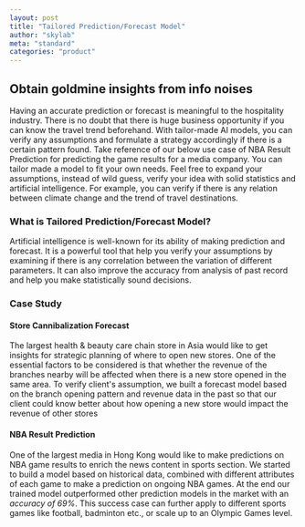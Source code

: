 ```yaml
---
layout: post
title: "Tailored Prediction/Forecast Model"
author: "skylab"
meta: "standard"
categories: "product"
---
```


## Obtain goldmine insights from info noises

Having an accurate prediction or forecast is meaningful to the hospitality industry. There is no doubt that there is huge business opportunity if you can know the travel trend beforehand. With tailor-made AI models, you can verify any assumptions and formulate a strategy accordingly if there is a certain pattern found. Take reference of our below use case of NBA Result Prediction for predicting the game results for a media company. You can tailor made a model to fit your own needs. Feel free to expand your assumptions, instead of wild guess, verify your idea with solid statistics and artificial intelligence. For example, you can verify if there is any relation between climate change and the trend of travel destinations. 


### What is Tailored Prediction/Forecast Model?

Artificial intelligence is well-known for its ability of making prediction and forecast. It is a powerful tool that help you verify your assumptions by examining if there is any correlation between the variation of different parameters. It can also improve the accuracy from analysis of past record and help you make statistically sound decisions.


### Case Study

#### Store Cannibalization Forecast
The largest health & beauty care chain store in Asia would like to get insights for strategic planning of where to open new stores. One of the essential factors to be considered is that whether the revenue of the branches nearby will be affected when there is a new store opened in the same area. To verify client's assumption, we built a forecast model based on the branch opening pattern and revenue data in the past so that our client could know better about how opening a new store would impact the revenue of other stores

#### NBA Result Prediction
One of the largest media in Hong Kong would like to make predictions on NBA game results to enrich the news content in sports section. We started to build a model based on historical data, combined with different attributes of each game to make a prediction on ongoing NBA games. At the end our trained model outperformed other prediction models in the market with an *accuracy of 69%*. This success case can further apply to different sports games like football, badminton etc., or scale up to an Olympic Games level. 

